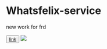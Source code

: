 # Whatsfelix-service
new work for frd 


<button background="red" radius="20px"><a href="https://wrapfr33kzz.github.io/Whatsfelix-service/">link</a></button>
<a href="https://wrapfr33kzz.github.io/Whatsfelix-service/"><img src="https://github.com/wrapfr33kzz/Whatsfelix-service/blob/main/download.png?raw=true"></a>

